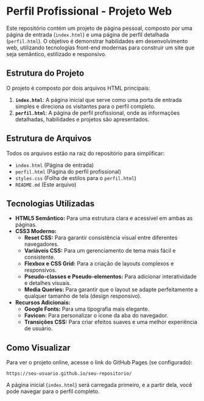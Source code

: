 # Perfil Profissional - Projeto Web

Este repositório contém um projeto de página pessoal, composto por uma página de entrada (`index.html`) e uma página de perfil detalhada (`perfil.html`). O objetivo é demonstrar habilidades em desenvolvimento web, utilizando tecnologias front-end modernas para construir um site que seja semântico, estilizado e responsivo.

## Estrutura do Projeto

O projeto é composto por dois arquivos HTML principais:

1.  **`index.html`**: A página inicial que serve como uma porta de entrada simples e direciona os visitantes para o perfil completo.
2.  **`perfil.html`**: A página de perfil profissional, onde as informações detalhadas, habilidades e projetos são apresentados.

## Estrutura de Arquivos

Todos os arquivos estão na raiz do repositório para simplificar:

- `index.html` (Página de entrada)
- `perfil.html` (Página do perfil profissional)
- `styles.css` (Folha de estilos para o `perfil.html`)
- `README.md` (Este arquivo)

## Tecnologias Utilizadas

* **HTML5 Semântico:** Para uma estrutura clara e acessível em ambas as páginas.
* **CSS3 Moderno:**
    * **Reset CSS:** Para garantir consistência visual entre diferentes navegadores.
    * **Variáveis CSS:** Para um gerenciamento de tema mais fácil e consistente.
    * **Flexbox e CSS Grid:** Para a criação de layouts complexos e responsivos.
    * **Pseudo-classes e Pseudo-elementos:** Para adicionar interatividade e detalhes visuais.
    * **Media Queries:** Para garantir que o layout se adapte perfeitamente a qualquer tamanho de tela (design responsivo).
* **Recursos Adicionais:**
    * **Google Fonts:** Para uma tipografia mais elegante.
    * **Favicon:** Para personalizar o ícone da aba do navegador.
    * **Transições CSS:** Para criar efeitos suaves e uma melhor experiência de usuário.

## Como Visualizar

Para ver o projeto online, acesse o link do GitHub Pages (se configurado):

`https://seu-usuario.github.io/seu-repositorio/`

A página inicial (`index.html`) será carregada primeiro, e a partir dela, você pode navegar para o perfil completo.